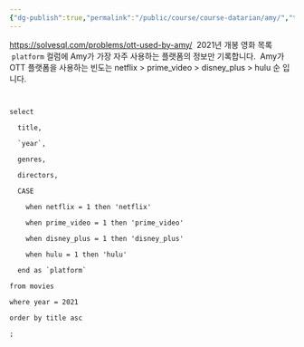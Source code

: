 ```yaml
---
{"dg-publish":true,"permalink":"/public/course/course-datarian/amy/","tags":["CASE"],"created":"2025-08-26T13:59:14.079+09:00","updated":"2025-08-29T16:08:45.792+09:00"}
---
```


https://solvesql.com/problems/ott-used-by-amy/
 2021년 개봉 영화 목록
 `platform` 컬럼에 Amy가 가장 자주 사용하는 플랫폼의 정보만 기록합니다. 
 Amy가 OTT 플랫폼을 사용하는 빈도는 netflix > prime_video > disney_plus > hulu 순 입니다.

```mysql
  

select

  title,

  `year`,

  genres,

  directors,

  CASE

    when netflix = 1 then 'netflix'

    when prime_video = 1 then 'prime_video'

    when disney_plus = 1 then 'disney_plus'

    when hulu = 1 then 'hulu'

  end as `platform`

from movies

where year = 2021

order by title asc

;
```